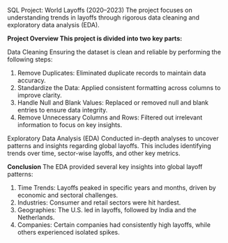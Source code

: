 SQL Project: World Layoffs (2020–2023)
The project focuses on understanding trends in layoffs through rigorous data cleaning and exploratory data analysis (EDA).

**Project Overview This project is divided into two key parts:**

Data Cleaning Ensuring the dataset is clean and reliable by performing the following steps:

1. Remove Duplicates: Eliminated duplicate records to maintain data accuracy.
2. Standardize the Data: Applied consistent formatting across columns to improve clarity.
3. Handle Null and Blank Values: Replaced or removed null and blank entries to ensure data integrity.
4. Remove Unnecessary Columns and Rows: Filtered out irrelevant information to focus on key insights.

Exploratory Data Analysis (EDA) Conducted in-depth analyses to uncover patterns and insights regarding global layoffs. This includes identifying trends over time, sector-wise layoffs, and other key metrics.

**Conclusion**
The EDA provided several key insights into global layoff patterns:

1. Time Trends: Layoffs peaked in specific years and months, driven by economic and sectoral challenges.
2. Industries: Consumer and retail sectors were hit hardest.
3. Geographies: The U.S. led in layoffs, followed by India and the Netherlands.
4. Companies: Certain companies had consistently high layoffs, while others experienced isolated spikes.
